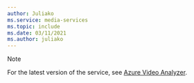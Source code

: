 ```yaml
---
author: Juliako
ms.service: media-services
ms.topic: include
ms.date: 03/11/2021
ms.author: juliako
---
```


> [!NOTE]
> For the latest version of the service, see [Azure Video Analyzer](../../../azure-video-analyzer/video-analyzer-docs/index.yml).